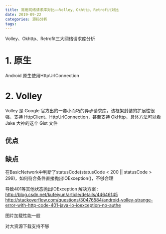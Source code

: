 ```yaml
---
title: 常用网络请求库对比——Volley、Okhttp、Retrofit对比
date: 2019-09-22
categories: 源码分析
tags: 
---
```


Volley、Okhttp、Retrofit三大网络请求库分析

# 1. 原生

Android 原生使用HttpUrlConnection

# 2. Volley

Volley 是 Google 官方出的一套小而巧的异步请求库，该框架封装的扩展性很强，支持 HttpClient、HttpUrlConnection，甚至支持 OkHttp，具体方法可以看 Jake 大神的这个 Gist 文件

## 优点


## 缺点
在BasicNetwork中判断了statusCode(statusCode < 200 || statusCode > 299)，如何符合条件直接抛出IOException()，不够合理

导致401等其他状态抛出IOException 
解决方案 : 
http://blog.csdn.net/kufeiyun/article/details/44646145 
http://stackoverflow.com/questions/30476584/android-volley-strange-error-with-http-code-401-java-io-ioexception-no-authe

图片加载性能一般

对大资源下载支持不够
